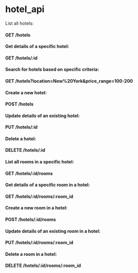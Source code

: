 # hotel_api

List all hotels:

#### GET /hotels

#### Get details of a specific hotel:

#### GET /hotels/:id

#### Search for hotels based on specific criteria:

#### GET /hotels?location=New%20York&price_range=100-200

#### Create a new hotel:

#### POST /hotels

#### Update details of an existing hotel:

#### PUT /hotels/:id

#### Delete a hotel:

#### DELETE /hotels/:id

#### List all rooms in a specific hotel:

#### GET /hotels/:id/rooms

#### Get details of a specific room in a hotel:

#### GET /hotels/:id/rooms/:room_id

#### Create a new room in a hotel:

#### POST /hotels/:id/rooms

#### Update details of an existing room in a hotel:

#### PUT /hotels/:id/rooms/:room_id

#### Delete a room in a hotel:

#### DELETE /hotels/:id/rooms/:room_id
